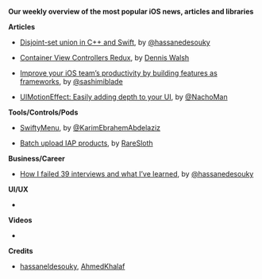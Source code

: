 **Our weekly overview of the most popular iOS news, articles and libraries**


**Articles**

* [Disjoint-set union in C++ and Swift](https://medium.com/flawless-app-stories/disjoint-set-union-data-structure-in-c-and-swift-a52703b01fcb), by [@hassanedesouky](https://twitter.com/hassanedesouky)

* [Container View Controllers Redux](https://medium.com/flawless-app-stories/container-view-controllers-revisited-e076ef38853f), by [Dennis Walsh](https://medium.com/@dkw5877)

* [Improve your iOS team’s productivity by building features as frameworks](https://medium.com/flawless-app-stories/improve-your-ios-teams-productivity-by-building-features-as-frameworks-9d2a64cbcab5), by [@sashimiblade](https://twitter.com/sashimiblade)

* [UIMotionEffect: Easily adding depth to your UI](https://nachbaur.com/2019/04/24/uimotioneffects/), by [@NachoMan](https://twitter.com/NachoMan)


**Tools/Controls/Pods**

* [SwiftyMenu](https://github.com/KarimEbrahemAbdelaziz/SwiftyMenu), by [@KarimEbrahemAbdelaziz](https://github.com/KarimEbrahemAbdelaziz)

* [Batch upload IAP products](https://github.com/RareSloth/itms-scripts), by [RareSloth](https://github.com/RareSloth)

**Business/Career**

* [How I failed 39 interviews and what I’ve learned](https://medium.com/flawless-app-stories/how-i-failed-39-interviews-and-what-ive-learned-515c8e6c4b53), by [@hassanedesouky](https://twitter.com/hassanedesouky)


**UI/UX**

* 

**Videos**

* 

**Credits**

* [hassaneldesouky](https://github.com/HassanElDesouky), [AhmedKhalaf](https://github.com/ahmedk92)
